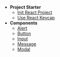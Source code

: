 * **Project Starter**
  * [Init React Project](/en-us/1-1-Init-React-Project.md)
  * [Use React Keycap](/en-us/1-2-Use-React-Keycap.md)
* **Components**
  * [Alert](/en-us/2-1-Alert.md)
  * [Button](/en-us/2-2-Button.md)
  * [Input](/en-us/2-3-Input.md)
  * [Message](/en-us/2-4-Message.md)
  * [Modal](/en-us/2-5-Modal.md)  